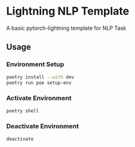 # Lightning NLP Template
A basic pytorch-lightning template for NLP Task

## Usage
### Environment Setup
```bash
poetry install --with dev
poetry run poe setup-env
```
### Activate Environment
```bash
poetry shell
```
### Deactivate Environment
```bash
deactivate
```
